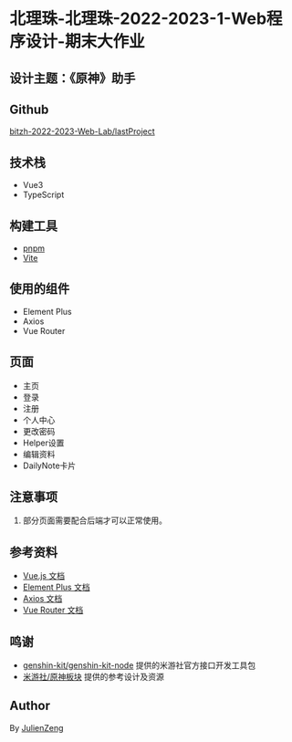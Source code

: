 # 北理珠-北理珠-2022-2023-1-Web程序设计-期末大作业

## 设计主题：《原神》助手

## Github
[bitzh-2022-2023-Web-Lab/lastProject](https://github.com/bitzh-2022-2023-Web-Lab/lastProject)

## 技术栈
- Vue3
- TypeScript

## 构建工具
- [pnpm](https://www.pnpm.cn/)
- [Vite](https://vitejs.cn/)

## 使用的组件
- Element Plus
- Axios
- Vue Router

## 页面
- 主页
- 登录
- 注册
- 个人中心
- 更改密码
- Helper设置
- 编辑资料
- DailyNote卡片

## 注意事项
1. 部分页面需要配合后端才可以正常使用。

## 参考资料
- [Vue.js 文档](https://cn.vuejs.org/)
- [Element Plus 文档](https://element-plus.gitee.io/zh-CN/)
- [Axios 文档](https://www.axios-http.cn/)
- [Vue Router 文档](https://router.vuejs.org/zh/)

## 鸣谢
- [genshin-kit/genshin-kit-node](https://github.com/genshin-kit/genshin-kit-node) 提供的米游社官方接口开发工具包
- [米游社/原神板块](https://www.miyoushe.com/ys/) 提供的参考设计及资源

## Author
By [JulienZeng](https://github.com/JulienZeng)
